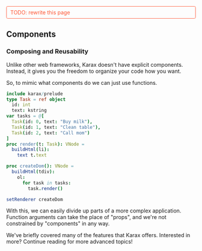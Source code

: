 
<div style="color: #f53;border: 1px solid #f53;padding: .5em .7em;border-radius: .25em;">TODO: rewrite this page</div>

## Components

### Composing and Reusability
Unlike other web frameworks, Karax doesn't have explicit components.
Instead, it gives you the freedom to organize your code how you want.

So, to mimic what components do we can just use functions.

```nim
include karax/prelude
type Task = ref object
  id: int
  text: kstring
var tasks = @[
  Task(id: 0, text: "Buy milk"),
  Task(id: 1, text: "Clean table"),
  Task(id: 2, text: "Call mom")
]
proc render(t: Task): VNode =
  buildHtml(li):
    text t.text

proc createDom(): VNode =
  buildHtml(tdiv):
    ol:
      for task in tasks:
        task.render()

setRenderer createDom
```
With this, we can easily divide up parts of a more complex application.
Function arguments can take the place of "props", and we're not constrained by "components" in any way.

We've briefly covered many of the features that Karax offers.
Interested in more? Continue reading for more advanced topics!
